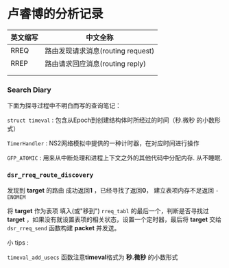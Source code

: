 # 卢睿博的分析记录

| 英文缩写 | 中文全称                          |
| -------- | --------------------------------- |
| RREQ     | 路由发现请求消息(routing request) |
| RREP     | 路由请求回应消息(routing reply)   |
|          |                                   |
|          |                                   |

### Search Diary

下面为探寻过程中不明白而写的查询笔记：

`struct timeval` : 包含从Epoch到创建结构体时所经过的时间（秒.微秒 的小数形式）

`TimerHandler` : NS2网络模拟中提供的一种计时器，在对应时间进行操作

`GFP_ATOMIC` : 用来从中断处理和进程上下文之外的其他代码中分配内存. 从不睡眠.

### `dsr_rreq_route_discovery`

发现到 **target** 的路由 成功返回**1** ，已经寻找了返回**0**， 建立表项内存不足返回 `-ENOMEM`

将 **target** 作为表项 填入(或"移到") `rreq_tabl` 的最后一个，判断是否寻找过 **target** ，如果没有就设置表项的相关状态，设置一个定时器，最后将 **target** 交给 `dsr_rreq_send` 函数构建 **packet** 并发送。

小 tips :

`timeval_add_usecs` 函数注意**timeval**格式为 **秒.微秒** 的小数形式 

